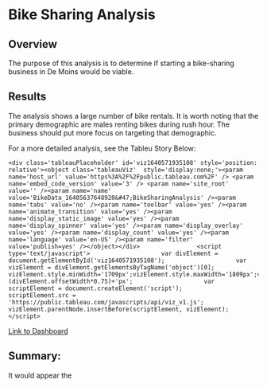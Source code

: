 # Bike Sharing Analysis

## Overview

The purpose of this analysis is to determine if starting a bike-sharing business in De Moins would be viable.

## Results

The analysis shows a large number of bike rentals. It is worth noting that the primary demographic are males renting bikes during rush hour. The business should put more focus on targeting that demographic.

For a more detailed analysis, see the Tableu Story Below:
```render-babel
<div class='tableauPlaceholder' id='viz1640571935108' style='position: relative'><object class='tableauViz'  style='display:none;'><param name='host_url' value='https%3A%2F%2Fpublic.tableau.com%2F' /> <param name='embed_code_version' value='3' /> <param name='site_root' value='' /><param name='name' value='BikeData_16405637648920&#47;BikeSharingAnalysis' /><param name='tabs' value='no' /><param name='toolbar' value='yes' /><param name='animate_transition' value='yes' /><param name='display_static_image' value='yes' /><param name='display_spinner' value='yes' /><param name='display_overlay' value='yes' /><param name='display_count' value='yes' /><param name='language' value='en-US' /><param name='filter' value='publish=yes' /></object></div>                <script type='text/javascript'>                    var divElement = document.getElementById('viz1640571935108');                    var vizElement = divElement.getElementsByTagName('object')[0];                    vizElement.style.minWidth='1709px';vizElement.style.maxWidth='1809px';vizElement.style.width='100%';vizElement.style.minHeight='931px';vizElement.style.maxHeight='1031px';vizElement.style.height=(divElement.offsetWidth*0.75)+'px';                    var scriptElement = document.createElement('script');                    scriptElement.src = 'https://public.tableau.com/javascripts/api/viz_v1.js';                    vizElement.parentNode.insertBefore(scriptElement, vizElement);                </script>
```
[Link to Dashboard](https://public.tableau.com/app/profile/adam.meadows8182/viz/BikeData_16405637648920/BikeSharingAnalysis?publish=yes "Link to Dashboard")

## Summary:

It would appear the 


